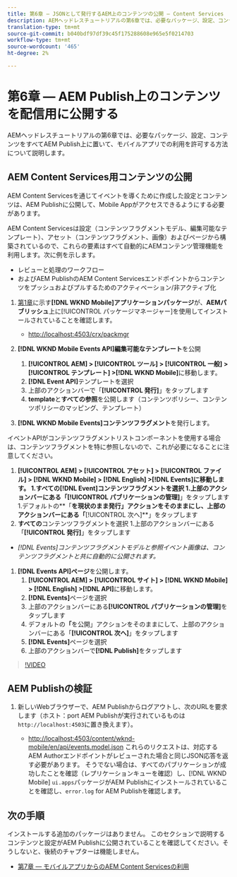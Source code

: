 ```yaml
---
title: 第6章 — JSONとして発行するAEM上のコンテンツの公開 — Content Services
description: AEMヘッドレスチュートリアルの第6章では、必要なパッケージ、設定、コンテンツをすべてAEM Publish上に置いて、モバイルアプリからの消費を許可する方法について説明します。
translation-type: tm+mt
source-git-commit: b040bdf97df39c45f175288608e965e5f0214703
workflow-type: tm+mt
source-wordcount: '465'
ht-degree: 2%

---
```



# 第6章 — AEM Publish上のコンテンツを配信用に公開する

AEMヘッドレスチュートリアルの第6章では、必要なパッケージ、設定、コンテンツをすべてAEM Publish上に置いて、モバイルアプリでの利用を許可する方法について説明します。

## AEM Content Services用コンテンツの公開

AEM Content Servicesを通じてイベントを導くために作成した設定とコンテンツは、AEM Publishに公開して、Mobile Appがアクセスできるようにする必要があります。

AEM Content Servicesは設定（コンテンツフラグメントモデル、編集可能なテンプレート）、アセット（コンテンツフラグメント、画像）およびページから構築されているので、これらの要素はすべて自動的にAEMコンテンツ管理機能を利用します。次に例を示します。

* レビューと処理のワークフロー
* およびAEM PublishのAEM Content Servicesエンドポイントからコンテンツをプッシュおよびプルするためのアクティベーション/非アクティブ化

1. [第1章](./chapter-1.md#wknd-mobile-application-packages)に示す&#x200B;**[!DNL WKND Mobile]アプリケーションパッケージ**&#x200B;が、**AEMパブリッシュ**&#x200B;上に[!UICONTROL パッケージマネージャー]を使用してインストールされていることを確認します。
   * [http://localhost:4503/crx/packmgr](http://localhost:4503/crx/packmgr)

1. **[!DNL WKND Mobile Events API]編集可能なテンプレート**&#x200B;を公開
   1. **[!UICONTROL AEM] > [!UICONTROL ツール] > [!UICONTROL 一般] > [!UICONTROL テンプレート] >[!DNL WKND Mobile]**&#x200B;に移動します。
   1. **[!DNL Event API]**&#x200B;テンプレートを選択
   1. 上部のアクションバーで「**[!UICONTROL 発行]**」をタップします
   1. **template**&#x200B;と&#x200B;**すべての参照**&#x200B;を公開します（コンテンツポリシー、コンテンツポリシーのマッピング、テンプレート）

1. **[!DNL WKND Mobile Events]コンテンツフラグメント**&#x200B;を発行します。

イベントAPIがコンテンツフラグメントリストコンポーネントを使用する場合は、コンテンツフラグメントを特に参照しないので、これが必要になることに注意してください。
1. **[!UICONTROL AEM] > [!UICONTROL アセット] > [!UICONTROL ファイル] > [!DNL WKND Mobile] > [!DNL English] >[!DNL Events]**に移動します。
1.すべての**[!DNL Event]**コンテンツフラグメントを選択
1.上部のアクションバーにある「**[!UICONTROL パブリケーションの管理]**」をタップします
1.デフォルトの**「**&#x200B;を現状のまま発行」アクションをそのままにし、上部のアクションバーにある「**[!UICONTROL 次へ]**」をタップします
1. **すべての**コンテンツフラグメントを選択
1.上部のアクションバーにある「**[!UICONTROL 発行]**」をタップします
* *[!DNL Events]コンテンツフラグメントモデルと参照イベント画像は、コンテンツフラグメントと共に自動的に公開されます。*

1. **[!DNL Events API]ページ**&#x200B;を公開します。
   1. **[!UICONTROL AEM] > [!UICONTROL サイト] > [!DNL WKND Mobile] > [!DNL English] >[!DNL API]**&#x200B;に移動します。
   1. **[!DNL Events]**&#x200B;ページを選択
   1. 上部のアクションバーにある&#x200B;**[!UICONTROL パブリケーションの管理]**&#x200B;をタップします
   1. デフォルトの&#x200B;**「**&#x200B;を公開」アクションをそのままにして、上部のアクションバーにある「**[!UICONTROL 次へ]**」をタップします
   1. **[!DNL Events]**&#x200B;ページを選択
   1. 上部のアクションバーで&#x200B;**[!DNL Publish]**&#x200B;をタップします

>[!VIDEO](https://video.tv.adobe.com/v/28343/?quality=12&learn=on)

## AEM Publishの検証

1. 新しいWebブラウザーで、AEM Publishからログアウトし、次のURLを要求します（ホスト：port AEM Publishが実行されているものは`http://localhost:4503`に置き換えます）。

   * [http://localhost:4503/content/wknd-mobile/en/api/events.model.json](http://localhost:4503/content/wknd-mobile/en/api/events.model.tidy.json)
   これらのリクエストは、対応するAEM Authorエンドポイントがレビューされた場合と同じJSON応答を返す必要があります。 そうでない場合は、すべてのパブリケーションが成功したことを確認（レプリケーションキューを確認）し、[!DNL WKND Mobile] `ui.apps`パッケージがAEM Publishにインストールされていることを確認し、`error.log` for AEM Publishを確認します。

## 次の手順

インストールする追加のパッケージはありません。 このセクションで説明するコンテンツと設定がAEM Publishに公開されていることを確認してください。そうしないと、後続のチャプターは機能しません。

* [第7章 — モバイルアプリからのAEM Content Servicesの利用](./chapter-7.md)

